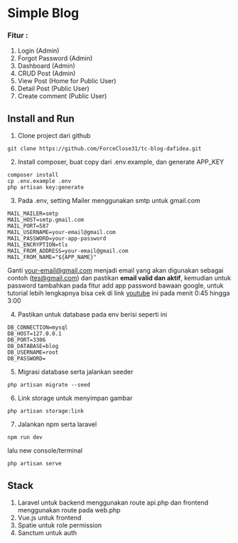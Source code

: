 # Simple Blog
### Fitur :

1. Login (Admin)
2. Forgot Password (Admin)
3. Dashboard (Admin)
4. CRUD Post (Admin)
5. View Post (Home for Public User)
6. Detail Post (Public User)
7. Create comment (Public User)

## Install and Run

1. Clone project dari github

```console
git clone https://github.com/ForceClose31/tc-blog-dafidea.git
```

2. Install composer, buat copy dari .env.example, dan generate APP_KEY 

```console
composer install
cp .env.example .env
php artisan key:generate
```

3. Pada .env, setting Mailer menggunakan smtp untuk gmail.com 

```env
MAIL_MAILER=smtp
MAIL_HOST=smtp.gmail.com
MAIL_PORT=587
MAIL_USERNAME=your-email@gmail.com
MAIL_PASSWORD=your-app-password
MAIL_ENCRYPTION=tls
MAIL_FROM_ADDRESS=your-email@gmail.com
MAIL_FROM_NAME="${APP_NAME}"
```

Ganti your-email@gmail.com menjadi email yang akan digunakan sebagai contoh (tes@gmail.com) dan pastikan **email valid dan aktif**, kemudian untuk password tambahkan pada fitur add app password bawaan google, 
untuk tutorial lebih lengkapnya bisa cek di link [youtube](https://youtu.be/PeK_tD4T3Og?si=J6iD_dHhXVSXVenD) ini pada menit 0:45 hingga 3:00

4. Pastikan untuk database pada env berisi seperti ini

```env
DB_CONNECTION=mysql
DB_HOST=127.0.0.1
DB_PORT=3306
DB_DATABASE=blog
DB_USERNAME=root
DB_PASSWORD=
```

5. Migrasi database serta jalankan seeder

```console
php artisan migrate --seed
```

6. Link storage untuk menyimpan gambar

```console
php artisan storage:link
```

7. Jalankan npm serta laravel

```console
npm run dev
```
lalu new console/terminal
```console
php artisan serve
```

## Stack
1. Laravel untuk backend menggunakan route api.php dan frontend menggunakan route pada web.php
2. Vue.js untuk frontend
3. Spatie untuk role permission
4. Sanctum untuk auth

